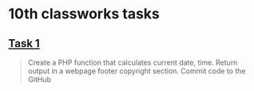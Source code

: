 # 10th classworks tasks

## [Task 1]()
> Create a PHP function that calculates current date, time. Return output in a webpage footer copyright section. Commit code to the GitHub
